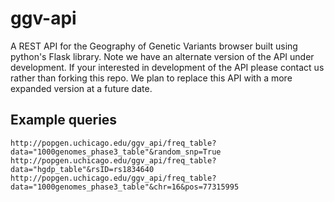# ggv-apiA REST API for the Geography of Genetic Variants browser built using python's Flask library. Note we have an alternate version of the API under development. If your interested in development of the API please contact us rather than forking this repo. We plan to replace this API with a more expanded version at a future date.## Example queries ```http://popgen.uchicago.edu/ggv_api/freq_table?data="1000genomes_phase3_table"&random_snp=Truehttp://popgen.uchicago.edu/ggv_api/freq_table?data="hgdp_table"&rsID=rs1834640http://popgen.uchicago.edu/ggv_api/freq_table?data="1000genomes_phase3_table"&chr=16&pos=77315995 ```